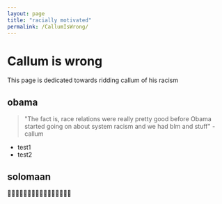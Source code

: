 ```yaml
---
layout: page
title: "racially motivated"
permalink: /CallumIsWrong/
---
```

# Callum is wrong

This page is dedicated towards ridding callum of his racism

## obama
> "The fact is, race relations were really pretty good before Obama started going on about system racism and we had blm and stuff" - callum
- test1
- test2


## solomaan
🐐🐐🐐🐐🐐🐐🐐🐐🐐🐐🐐🐐🐐🐐🐐🐐

